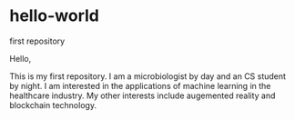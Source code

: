 # hello-world
first repository

Hello,

This is my first repository. I am a microbiologist by day and an CS student by night.
I am interested in the applications of machine learning in the healthcare industry.
My other interests include augemented reality and blockchain technology.
